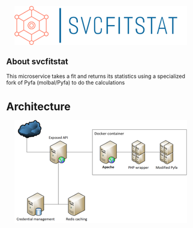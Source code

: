 <p align="center">
<img src="public/logo_giant.png" alt="logo" width="460">
</p>

## About svcfitstat

This microservice takes a fit and returns its statistics using a specialized fork of Pyfa (molbal/Pyfa) to do the calculations

# Architecture
<p align="center">
<img src="public/architecture.png" alt="logo" width="460">
</p>
